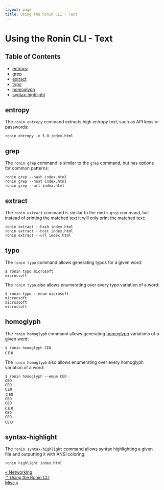```yaml
---
layout: page
title: Using the Ronin CLI - Text
---
```


# Using the Ronin CLI - Text

## Table of Contents

* [entropy](#entropy)
* [grep](#grep)
* [extract](#extract)
* [typo](#typo)
* [homoglyph](#homoglyph)
* [syntax-highlight](#syntax-highlight)

## entropy

The `ronin entropy` command extracts high entropy text, such as API keys or
passwords:

```shell
ronin entropy -e 5.0 index.html
```

## grep

The `ronin grep` command is similar to the `grep` command, but has options for
common patterns:

```shell
ronin grep --hash index.html
ronin grep --host index.html
ronin grep --url index.html
```

## extract

The `ronin extract` command is similar to the `ronin grep` command, but instead
of printing the matched text it will only print the matched text:

```shell
ronin extract --hash index.html
ronin extract --host index.html
ronin extract --url index.html
```

## typo

The `ronin typo` command allows generating typos for a given word:

```shell
$ ronin typo microsoft
microssoft
```

The `ronin typo` also allows enumerating over every typo variation of a word:

```shell
$ ronin typo --enum microsoft
microosoft
microsooft
microssoft
```

## homoglyph

The `ronin homoglyph` command allows generating [homoglyph] variations of a
given word:

[homoglyph]: https://en.wikipedia.org/wiki/Homoglyph

```shell
$ ronin homoglyph CEO
CＥO
```

The `ronin homoglyph` also allows enumerating over every homoglyph variation of
a word:

```shell
$ ronin homoglyph --enum CEO
ϹEO
СEO
ⅭEO
ＣEO
CΕO
CЕO
CＥO
CEΟ
CEО
CEＯ
```

## syntax-highlight

The `ronin syntax-highlight` command allows syntax highlighting a given file
and outputting it with ANSI coloring:

```shell
ronin highlight index.html
```

<div class="level">
  <div class="level-left">
    <a class="button" href="networking.html">
      &laquo; Networking
    </a>
  </div>

  <div class="level-item has-text-centered">
    <a class="button" href="index.html">
      &#x2303; Using the Ronin CLI
    </a>
  </div>

  <div class="level-right">
    <a class="button" href="misc.html">
      Misc &raquo;
    </a>
  </div>
</div>
